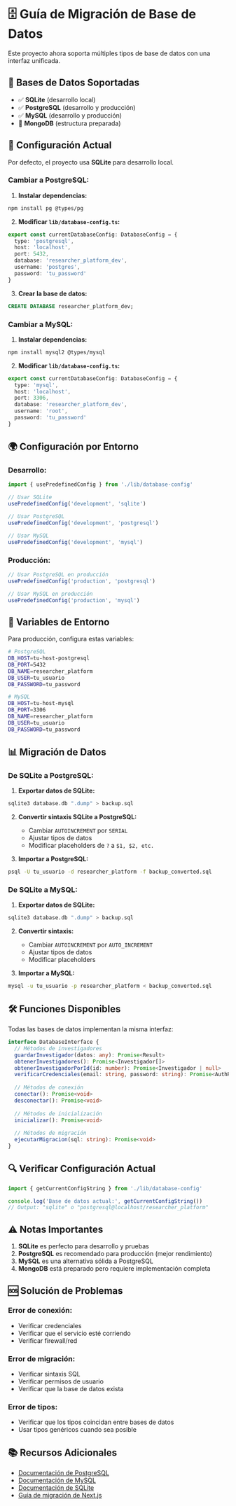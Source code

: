 # 🗄️ Guía de Migración de Base de Datos

Este proyecto ahora soporta múltiples tipos de base de datos con una interfaz unificada.

## 🚀 **Bases de Datos Soportadas**

- ✅ **SQLite** (desarrollo local)
- ✅ **PostgreSQL** (desarrollo y producción)
- ✅ **MySQL** (desarrollo y producción)
- 🔄 **MongoDB** (estructura preparada)

## 🔧 **Configuración Actual**

Por defecto, el proyecto usa **SQLite** para desarrollo local.

### **Cambiar a PostgreSQL:**

1. **Instalar dependencias:**
```bash
npm install pg @types/pg
```

2. **Modificar `lib/database-config.ts`:**
```typescript
export const currentDatabaseConfig: DatabaseConfig = {
  type: 'postgresql',
  host: 'localhost',
  port: 5432,
  database: 'researcher_platform_dev',
  username: 'postgres',
  password: 'tu_password'
}
```

3. **Crear la base de datos:**
```sql
CREATE DATABASE researcher_platform_dev;
```

### **Cambiar a MySQL:**

1. **Instalar dependencias:**
```bash
npm install mysql2 @types/mysql
```

2. **Modificar `lib/database-config.ts`:**
```typescript
export const currentDatabaseConfig: DatabaseConfig = {
  type: 'mysql',
  host: 'localhost',
  port: 3306,
  database: 'researcher_platform_dev',
  username: 'root',
  password: 'tu_password'
}
```

## 🌍 **Configuración por Entorno**

### **Desarrollo:**
```typescript
import { usePredefinedConfig } from './lib/database-config'

// Usar SQLite
usePredefinedConfig('development', 'sqlite')

// Usar PostgreSQL
usePredefinedConfig('development', 'postgresql')

// Usar MySQL
usePredefinedConfig('development', 'mysql')
```

### **Producción:**
```typescript
// Usar PostgreSQL en producción
usePredefinedConfig('production', 'postgresql')

// Usar MySQL en producción
usePredefinedConfig('production', 'mysql')
```

## 🔄 **Variables de Entorno**

Para producción, configura estas variables:

```bash
# PostgreSQL
DB_HOST=tu-host-postgresql
DB_PORT=5432
DB_NAME=researcher_platform
DB_USER=tu_usuario
DB_PASSWORD=tu_password

# MySQL
DB_HOST=tu-host-mysql
DB_PORT=3306
DB_NAME=researcher_platform
DB_USER=tu_usuario
DB_PASSWORD=tu_password
```

## 📊 **Migración de Datos**

### **De SQLite a PostgreSQL:**

1. **Exportar datos de SQLite:**
```bash
sqlite3 database.db ".dump" > backup.sql
```

2. **Convertir sintaxis SQLite a PostgreSQL:**
   - Cambiar `AUTOINCREMENT` por `SERIAL`
   - Ajustar tipos de datos
   - Modificar placeholders de `?` a `$1, $2, etc.`

3. **Importar a PostgreSQL:**
```bash
psql -U tu_usuario -d researcher_platform -f backup_converted.sql
```

### **De SQLite a MySQL:**

1. **Exportar datos de SQLite:**
```bash
sqlite3 database.db ".dump" > backup.sql
```

2. **Convertir sintaxis:**
   - Cambiar `AUTOINCREMENT` por `AUTO_INCREMENT`
   - Ajustar tipos de datos
   - Modificar placeholders

3. **Importar a MySQL:**
```bash
mysql -u tu_usuario -p researcher_platform < backup_converted.sql
```

## 🛠️ **Funciones Disponibles**

Todas las bases de datos implementan la misma interfaz:

```typescript
interface DatabaseInterface {
  // Métodos de investigadores
  guardarInvestigador(datos: any): Promise<Result>
  obtenerInvestigadores(): Promise<Investigador[]>
  obtenerInvestigadorPorId(id: number): Promise<Investigador | null>
  verificarCredenciales(email: string, password: string): Promise<AuthResult>
  
  // Métodos de conexión
  conectar(): Promise<void>
  desconectar(): Promise<void>
  
  // Métodos de inicialización
  inicializar(): Promise<void>
  
  // Métodos de migración
  ejecutarMigracion(sql: string): Promise<void>
}
```

## 🔍 **Verificar Configuración Actual**

```typescript
import { getCurrentConfigString } from './lib/database-config'

console.log('Base de datos actual:', getCurrentConfigString())
// Output: "sqlite" o "postgresql@localhost/researcher_platform"
```

## ⚠️ **Notas Importantes**

1. **SQLite** es perfecto para desarrollo y pruebas
2. **PostgreSQL** es recomendado para producción (mejor rendimiento)
3. **MySQL** es una alternativa sólida a PostgreSQL
4. **MongoDB** está preparado pero requiere implementación completa

## 🆘 **Solución de Problemas**

### **Error de conexión:**
- Verificar credenciales
- Verificar que el servicio esté corriendo
- Verificar firewall/red

### **Error de migración:**
- Verificar sintaxis SQL
- Verificar permisos de usuario
- Verificar que la base de datos exista

### **Error de tipos:**
- Verificar que los tipos coincidan entre bases de datos
- Usar tipos genéricos cuando sea posible

## 📚 **Recursos Adicionales**

- [Documentación de PostgreSQL](https://www.postgresql.org/docs/)
- [Documentación de MySQL](https://dev.mysql.com/doc/)
- [Documentación de SQLite](https://www.sqlite.org/docs.html)
- [Guía de migración de Next.js](https://nextjs.org/docs)
